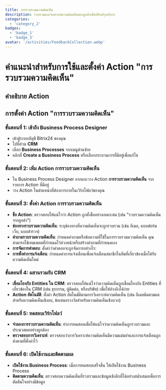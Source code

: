 ```yaml
---
title: การรวบรวมความคิดเห็น
description: รวบรวมและวิเคราะห์ความคิดเห็นของลูกค้าเพื่อปรับปรุงบริการ
categories: 
  - 'category_2'
badges: 
  - 'badge_1'
  - 'badge_3'
avatar: '/activities/FeedbackCollection.webp'
---
```


# คำแนะนำสำหรับการใช้และตั้งค่า Action "การรวบรวมความคิดเห็น"

## คำอธิบาย Action

## **การตั้งค่า Action "การรวบรวมความคิดเห็น"**

### ขั้นตอนที่ 1: เข้าถึง Business Process Designer
- เข้าสู่ระบบบัญชี Bitrix24 ของคุณ
- ไปที่ส่วน **CRM**
- เลือก **Business Processes** จากเมนูด้านซ้าย
- คลิกที่ **Create a Business Process** หรือเลือกกระบวนการที่มีอยู่เพื่อแก้ไข

### ขั้นตอนที่ 2: เพิ่ม Action การรวบรวมความคิดเห็น
- ใน Business Process Designer ลากและวาง Action **การรวบรวมความคิดเห็น** จากรายการ Action ที่มีอยู่
- วาง Action ในตำแหน่งที่ต้องการภายในเวิร์กโฟลว์ของคุณ

### ขั้นตอนที่ 3: ตั้งค่า Action การรวบรวมความคิดเห็น
- **ชื่อ Action**: ตรวจสอบให้แน่ใจว่า Action ถูกตั้งชื่ออย่างเหมาะสม (เช่น "รวบรวมความคิดเห็นจากลูกค้า")
- **ช่องทางรวบรวมความคิดเห็น**: ระบุช่องทางที่ความคิดเห็นจะถูกรวบรวม (เช่น อีเมล, แบบฟอร์มเว็บ, แบบสำรวจ)
- **คำถามรวบรวมความคิดเห็น**: กำหนดคำถามหรือข้อความที่ใช้ในการรวบรวมความคิดเห็น คุณสามารถใช้เทมเพลตที่กำหนดไว้ล่วงหน้าหรือสร้างคำถามที่กำหนดเอง
- **การจัดการคำตอบ**: ตั้งค่าว่าคำตอบจะถูกจัดการอย่างไร:
- **การตั้งค่าการแจ้งเตือน**: กำหนดค่าการแจ้งเตือนเพื่อแจ้งเตือนสมาชิกในทีมที่เกี่ยวข้องเมื่อได้รับความคิดเห็นใหม่

### ขั้นตอนที่ 4: ผสานรวมกับ CRM
- **เชื่อมโยงกับ Entities ใน CRM**: ตรวจสอบให้แน่ใจว่าความคิดเห็นถูกเชื่อมโยงกับ Entities ที่เกี่ยวข้องใน CRM (เช่น ธุรกรรม, ผู้ติดต่อ, หรือบริษัท) เพื่อให้อ้างอิงได้ง่าย
- **Action อัตโนมัติ**: ตั้งค่า Action อัตโนมัติตามการวิเคราะห์ความคิดเห็น (เช่น อีเมลติดตามผลสำหรับความคิดเห็นเชิงลบ, ข้อเสนอรางวัลสำหรับความคิดเห็นเชิงบวก)

### ขั้นตอนที่ 5: ทดสอบเวิร์กโฟลว์
- **จำลองการรวบรวมความคิดเห็น**: ทำการทดสอบเพื่อให้แน่ใจว่าความคิดเห็นถูกรวบรวมและประมวลผลอย่างถูกต้อง
- **ตรวจสอบการวิเคราะห์**: ตรวจสอบว่าการวิเคราะห์ความคิดเห็นมีความแม่นยำและการแจ้งเตือนถูกส่งตามที่ตั้งค่าไว้

### ขั้นตอนที่ 6: เปิดใช้งานและติดตามผล
- **เปิดใช้งาน Business Process**: เมื่อการทดสอบเสร็จสิ้น ให้เปิดใช้งาน Business Process
- **ติดตามความคิดเห็น**: ตรวจสอบความคิดเห็นที่รวบรวมและข้อมูลเชิงลึกที่ได้อย่างสม่ำเสมอเพื่อการตัดสินใจอย่างมีข้อมูล